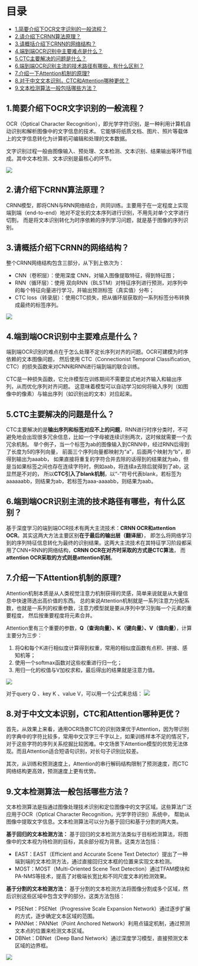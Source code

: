 # 目录

- [1.简要介绍下OCR文字识别的一般流程？](#1.简要介绍下OCR文字识别的一般流程？)
- [2.请介绍下CRNN算法原理？](#2.请介绍下CRNN算法原理？)
- [3.请概括介绍下CRNN的网络结构？](#3.请概括介绍下CRNN的网络结构？)
- [4.端到端OCR识别中主要难点是什么？](#4.端到端OCR识别中主要难点是什么？)
- [5.CTC主要解决的问题是什么？](#5.CTC主要解决的问题是什么？)
- [6.端到端OCR识别主流的技术路径有哪些，有什么区别？](#6.端到端OCR识别主流的技术路径有哪些，有什么区别？)
- [7.介绍一下Attention机制的原理?](#7.介绍一下Attention机制的原理?)
- [8.对于中文文本识别，CTC和Attention哪种更优？](#8.对于中文文本识别，CTC和Attention哪种更优？)
- [9.文本检测算法一般包括哪些方法？](#9.文本检测算法一般包括哪些方法？)


<h2 id="1.简要介绍下OCR文字识别的一般流程？">1.简要介绍下OCR文字识别的一般流程？</h2>

OCR（Optical Character Recognition），即光学字符识别，是一种利用计算机自动识别和解析图像中的文字信息的技术。
它能够将纸质文档、图片、照片等载体上的文字信息转化为计算机可编辑和处理的文本数据。

文字识别过程一般由图像输入、预处理、文本检测、文本识别、结果输出等环节组成。其中文本检测、文本识别是最核心的环节。

![](imgs/OCR流程.png)


<h2 id="2.请介绍下CRNN算法原理？">2.请介绍下CRNN算法原理？</h2>

CRNN模型，即将CNN与RNN网络结合，共同训练。主要用于在一定程度上实现端到端（end-to-end）地对不定长的文本序列进行识别，不用先对单个文字进行切割，
而是将文本识别转化为时序依赖的序列学习问题，就是基于图像的序列识别。


<h2 id="3.请概括介绍下CRNN的网络结构？">3.请概括介绍下CRNN的网络结构？</h2>

整个CRNN网络结构包含三部分，从下到上依次为：
- CNN（卷积层）：使用深度 CNN，对输入图像提取特征，得到特征图；
- RNN（循环层）：使用 双向RNN（BLSTM）对特征序列进行预测，对序列中的每个特征向量进行学习，并输出预测标签（真实值）分布；
- CTC loss（转录层）：使用CTC损失，把从循环层获取的一系列标签分布转换成最终的标签序列。

![](imgs/CRNN网络结构.png)


<h2 id="4.端到端OCR识别中主要难点是什么？">4.端到端OCR识别中主要难点是什么？</h2>

端到端OCR识别的难点在于怎么处理不定长序列对齐的问题。OCR可建模为时序依赖的文本图像问题，
然后使用 CTC（Connectionist Temporal Classification, CTC）的损失函数来对CNN和RNN进行端到端的联合训练。

CTC是一种损失函数，它允许模型在训练期间不需要显式地对齐输入和输出序列，从而优化序列对齐问题。
这意味着模型可以自动学习如何将输入序列（如图像中的像素）与输出序列（如识别出的文本）对应起来。


<h2 id="5.CTC主要解决的问题是什么？">5.CTC主要解决的问题是什么？</h2>

CTC主要解决的是**输出序列和标签对应不上的问题**，RNN进行时序分类时，不可避免地会出现很多冗余信息，比如一个字母被连续识别两次，这时候就需要一个去冗余机制。
举个例子，当一个标签为ab的图像输入到CRNN中，经过RNN后得到了长度为5的序列向量， 前面三个序列向量都映射为“a”，后面两个映射为“b”，即得到输出为aaabb，
如果直接将重复的字符合并去除的话得到的结果就为ab，但是当如果标签之间也存在连续字符时，例如aab，将连续a去除后就得到了ab，这显然是不对的，
所以**CTC引入了blank机制**，以“-”符号代表blank，若标签为aaaaaabb，则结果为ab，若标签为aaa-aaaabb，则结果为aab。


<h2 id="6.端到端OCR识别主流的技术路径有哪些，有什么区别？">6.端到端OCR识别主流的技术路径有哪些，有什么区别？</h2>

基于深度学习的端到端OCR技术有两大主流技术：**CRNN OCR和attention OCR**。其实这两大方法主要区别**在于最后的输出层（翻译层）**，
即怎么将网络学习到的序列特征信息转化为最终的识别结果。这两大主流技术在其特征学习阶段都采用了CNN+RNN的网络结构，**CRNN OCR在对齐时采取的方式是CTC算法**，
而**attention OCR采取的方式则是attention机制**。


<h2 id="7.介绍一下Attention机制的原理?">7.介绍一下Attention机制的原理?</h2>

Attention机制本质是从人类视觉注意力机制获得的灵感，简单来说就是从大量信息中快速筛选出高价值的东西。
总的来说Attention机制就是一系列注意力分配系数，也就是一系列的权重参数，注意力模型就是要从序列中学习到每一个元素的重要程度， 然后按重要程度将元素合并。

Attention里有三个重要的参数，**Q（查询向量）、K（键向量）、V（值向量）**，计算主要分为三步：

1. 将Q和每个K进行相似度计算得到权重，常用的相似度函数有点积、拼接、感知机等；
2. 使用一个softmax函数对这些权重进行归一化；
3. 用归一化的权值与V加权求和，最后得出的结果就是注意力值。

![](imgs/attention_ocr.png)

对于query Q 、key K 、value V，可以用一个公式来总结：
![](imgs/qkv.png)


<h2 id="8.对于中文文本识别，CTC和Attention哪种更优？">8.对于中文文本识别，CTC和Attention哪种更优？</h2>

首先，从效果上来看，通用OCR场景CTC的识别效果优于Attention，因为带识别的字典中的字符比较多，常用中文汉字三千字以上，如果训练样本不足的情况下，
对于这些字符的序列关系挖掘比较困难。中文场景下Attention模型的优势无法体现。而且Attention适合短语句识别，对长句子识别比较差。

其次，从训练和预测速度上，Attention的串行解码结构限制了预测速度，而CTC网络结构更高效，预测速度上更有优势。


<h2 id="9.文本检测算法一般包括哪些方法？">9.文本检测算法一般包括哪些方法？</h2>

文本检测算法‌是指通过图像处理技术识别和定位图像中的文字区域。这些算法广泛应用于OCR（Optical Character Recognition，光学字符识别）系统中，
帮助从图像中提取文字信息。文本检测算法可以分为基于回归和基于分割的两大类。

**基于回归的文本检测方法：**
基于回归的文本检测方法类似于目标检测算法，将图像中的文本视为待检测的目标，其余部分视为背景。这类方法包括：

- EAST‌：EAST（Efficient and Accurate Scene Text Detector）提出了一种端到端的文本检测方法，通过直接回归文本框的位置来实现文本检测‌。
- MOST‌：MOST（Multi-Oriented Scene Text Detection）通过TFAM模块和PA-NMS等技术，提高了对极端长宽比和不同尺度文本的检测效果‌。

**基于分割的文本检测方法：**
基于分割的文本检测方法将图像分割成多个区域，然后识别这些区域中包含文字的部分。这类方法包括：

- PSENet‌：PSENet（Progressive Scale Expansion Network）通过逐步扩展的方式，逐步确定文本区域的范围‌。
- PANNet‌：PANNet（Point Anchored Network）利用点锚定机制，通过预测文本点的位置来检测文本区域‌。
- DBNet‌：DBNet（Deep Band Network）通过深度学习模型，直接预测文本区域的边界框‌。

![](imgs/文本检测方法.png)